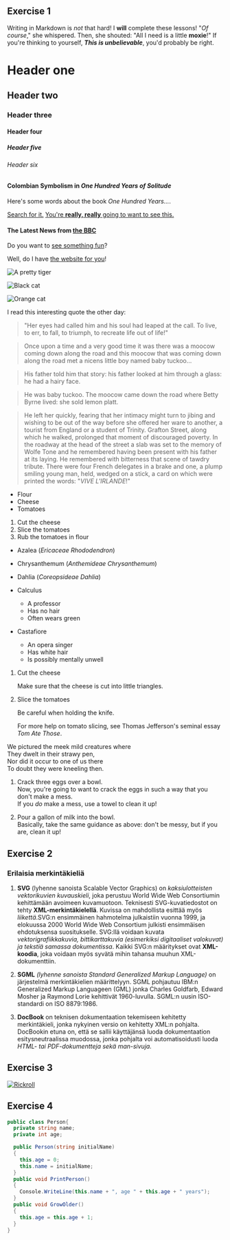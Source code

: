 
## Exercise 1
Writing in Markdown is *not* that hard!
I **will** complete these lessons!
"*Of course*," she whispered. Then, she shouted: "All I need is a little **moxie**!"
If you're thinking to yourself, __*This is unbelievable*__, you'd probably be right.
# Header one
## Header two
### Header three
#### Header four
##### Header five
###### Header six

#### Colombian Symbolism in *One Hundred Years of Solitude*

Here's some words about the book _One Hundred Years..._.

[Search for it.](www.google.com)
[You're **really, really** going to want to see this.](www.dailykitten.com)
#### The Latest News from [the BBC](www.bbc.com/news)
Do you want to [see something fun][a fun place]?

Well, do I have [the website for you][another fun place]!


[a fun place]:www.zombo.com
[another fun place]: www.stumbleupon.com


![A pretty tiger](https://upload.wikimedia.org/wikipedia/commons/5/56/Tiger.50.jpg)

![Black cat][Black]

![Orange cat][Orange]

[Black]: https://upload.wikimedia.org/wikipedia/commons/a/a3/81_INF_DIV_SSI.jpg
[Orange]: http://icons.iconarchive.com/icons/google/noto-emoji-animals-nature/256/22221-cat-icon.png

I read this interesting quote the other day:

>"Her eyes had called him and his soul had leaped at the call. To live, to err, to fall, to triumph, to recreate life out of life!"


>Once upon a time and a very good time it was there was a moocow coming down along the road and this moocow that was coming down along the road met a nicens little boy named baby tuckoo...

>His father told him that story: his father looked at him through a glass: he had a hairy face.

>He was baby tuckoo. The moocow came down the road where Betty Byrne lived: she sold lemon platt.

>He left her quickly, fearing that her intimacy might turn to jibing and wishing to be out of the way before she offered her ware to another, a tourist from England or a student of Trinity. Grafton Street, along which he walked, prolonged that moment of discouraged poverty. In the roadway at the head of the street a slab was set to the memory of Wolfe Tone and he remembered having been present with his father at its laying. He remembered with bitterness that scene of tawdry tribute. There were four French delegates in a brake and one, a plump smiling young man, held, wedged on a stick, a card on which were printed the words: 
>"_VIVE L'IRLANDE_!"

* Flour
* Cheese
* Tomatoes

1. Cut the cheese
2. Slice the tomatoes
3. Rub the tomatoes in flour

* Azalea (_Ericaceae Rhododendron_)
* Chrysanthemum (_Anthemideae Chrysanthemum_)
* Dahlia (_Coreopsideae Dahlia_)

* Calculus  
    * A professor
    * Has no hair
    * Often wears green
* Castafiore
    * An opera singer
    * Has white hair
    * Is possibly mentally unwell

1. Cut the cheese
  
    Make sure that the cheese is cut into little triangles.

2. Slice the tomatoes
    
    Be careful when holding the knife.
    
    For more help on tomato slicing, see Thomas Jefferson's seminal essay _Tom Ate Those_.

We pictured the meek mild creatures where  
They dwelt in their strawy pen,  
Nor did it occur to one of us there  
To doubt they were kneeling then.

1. Crack three eggs over a bowl.   
Now, you're going to want to crack the eggs in such a way that you don't make a mess.  
If you _do_ make a mess, use a towel to clean it up!

2. Pour a gallon of milk into the bowl.  
Basically, take the same guidance as above: don't be messy, but if you are, clean it up!


 ## Exercise 2

### Erilaisia merkintäkieliä

 1. **SVG** (lyhenne sanoista Scalable Vector Graphics) on *kaksiulotteisten vektorikuvien kuvauskieli*, joka perustuu World Wide Web Consortiumin kehittämään avoimeen kuvamuotoon. Teknisesti SVG-kuvatiedostot on tehty **XML-merkintäkielellä**. Kuvissa on mahdollista esittää myös *liikettä*.SVG:n ensimmäinen hahmotelma julkaistiin vuonna 1999, ja elokuussa 2000 World Wide Web Consortium julkisti ensimmäisen ehdotuksensa suositukselle. SVG:llä voidaan kuvata *vektorigrafiikkakuvia, bittikarttakuvia (esimerkiksi digitaaliset valokuvat) ja tekstiä samassa dokumentissa*. Kaikki SVG:n määritykset ovat **XML-koodia**, joka voidaan myös syvätä mihin tahansa muuhun XML-dokumenttiin. 

 2. __SGML__  _(lyhenne sanoista Standard Generalized Markup Language)_ on järjestelmä merkintäkielien määrittelyyn. SGML pohjautuu IBM:n Generalized Markup Languageen (GML) jonka Charles Goldfarb, Edward Mosher ja Raymond Lorie kehittivät 1960-luvulla. SGML:n uusin ISO-standardi on ISO 8879:1986.

 3. __DocBook__ on teknisen dokumentaation tekemiseen kehitetty merkintäkieli, jonka nykyinen versio on kehitetty XML:n pohjalta. DocBookin etuna on, että se sallii käyttäjänsä luoda dokumentaation esitysneutraalissa muodossa, jonka pohjalta voi automatisoidusti luoda _HTML- tai PDF-dokumentteja sekä man-sivuja._


## Exercise 3

[![Rickroll](https://www.hankikoira.fi/sites/default/files/styles/1280x560/public/media/rotukuvat/125--kultainen--Victoria_Ahlstrom.jpg?h=aa82d667&itok=lrYN8hoj)](https://www.youtube.com/watch?v=3l-WFZki9bU)


## Exercise 4

```C#
public class Person{
  private string name;
  private int age;

  public Person(string initialName)
  {
    this.age = 0;
    this.name = initialName;
  }
  public void PrintPerson()
  {
    Console.WriteLine(this.name + ", age " + this.age + " years");
  }
  public void GrowOlder()
  {
    this.age = this.age + 1;
  }
}
```
